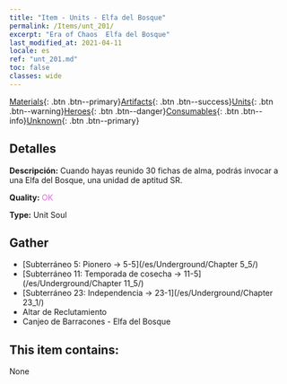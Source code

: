 ```yaml
---
title: "Item - Units - Elfa del Bosque"
permalink: /Items/unt_201/
excerpt: "Era of Chaos  Elfa del Bosque"
last_modified_at: 2021-04-11
locale: es
ref: "unt_201.md"
toc: false
classes: wide
---
```

 [Materials](/es/Items/){: .btn .btn--primary}[Artifacts](/es/Items/Artifacts/){: .btn .btn--success}[Units](/es/Items/Units/){: .btn .btn--warning}[Heroes](/es/Items/Heroes/){: .btn .btn--danger}[Consumables](/es/Items/Consumables/){: .btn .btn--info}[Unknown](/es/Items/Unknown/){: .btn .btn--primary}

## Detalles
 **Descripción:** Cuando hayas reunido 30 fichas de alma, podrás invocar a una Elfa del Bosque, una unidad de aptitud SR.

 **Quality:** <span style="color: #DA70D6">OK</span>

 **Type:** Unit Soul

## Gather

*    [Subterráneo 5: Pionero -> 5-5](/es/Underground/Chapter 5_5/) 
*    [Subterráneo 11: Temporada de cosecha -> 11-5](/es/Underground/Chapter 11_5/) 
*    [Subterráneo 23: Independencia -> 23-1](/es/Underground/Chapter 23_1/) 
*    Altar de Reclutamiento 
*    Canjeo de Barracones - Elfa del Bosque 

## This item contains:

  None

